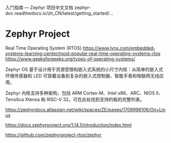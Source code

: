 


入门指南 — Zephyr 项目中文文档
zephyr-doc.readthedocs.io/zh_CN/latest/getting_started/...

# Zephyr Project
Real Time Operating System (RTOS)   https://www.lynx.com/embedded-systems-learning-center/most-popular-real-time-operating-systems-rtos  https://www.geeksforgeeks.org/types-of-operating-systems/
 
Zephyr OS 基于设计用于资源受限和嵌入式系统的小尺寸内核：从简单的嵌入式环境传感器和 LED 可穿戴设备到复杂的嵌入式控制器、智能手表和物联网无线应用。

Zephyr 内核支持多种架构，包括 ARM Cortex-M、Intel x86、ARC、NIOS II、Tensilica Xtensa 和 RISC-V 32。可在此处找到支持的板的完整列表。

https://zephyrdocs.atlassian.net/wiki/spaces/ZE/pages/1709998106/On+Linux


https://docs.zephyrproject.org/1.14.1/introduction/index.html

https://github.com/zephyrproject-rtos/zephyr








